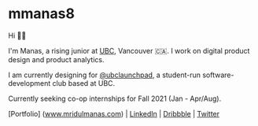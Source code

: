 # mmanas8
Hi 🤙🏽 

I'm Manas, a rising junior at [UBC](ubc.ca), Vancouver 🇨🇦. I work on digital product design and product analytics.

I am currently designing for [@ubclaunchpad](https://ubclaunchpad.com), a student-run software-development club based at UBC.

Currently seeking co-op internships for Fall 2021 (Jan - Apr/Aug).


[Portfolio] (www.mridulmanas.com) | [LinkedIn](www.linkedin.com/in/mridul-manas) | [Dribbble](www.dribbble.com/xmanasy) | [Twitter](www.twitter.com/xmanasy)
